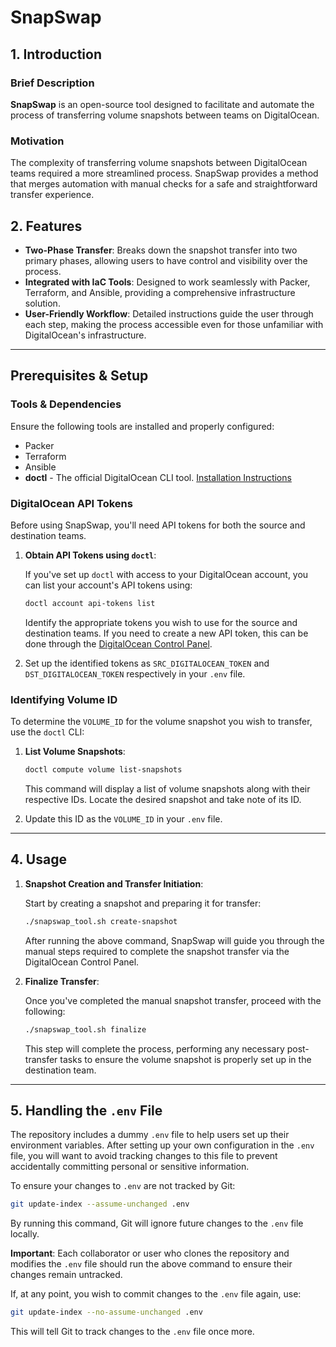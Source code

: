 # SnapSwap

## 1. Introduction

### Brief Description
**SnapSwap** is an open-source tool designed to facilitate and automate the process of transferring volume 
snapshots between teams on DigitalOcean.

### Motivation
The complexity of transferring volume snapshots between DigitalOcean teams required a more streamlined process. SnapSwap
provides a method that merges automation with manual checks for a safe and straightforward transfer experience.

## 2. Features

- **Two-Phase Transfer**: Breaks down the snapshot transfer into two primary phases, allowing users to have control and 
  visibility over the process.
- **Integrated with IaC Tools**: Designed to work seamlessly with Packer, Terraform, and Ansible, providing a comprehensive 
  infrastructure solution.
- **User-Friendly Workflow**: Detailed instructions guide the user through each step, making the process accessible even 
  for those unfamiliar with DigitalOcean's infrastructure.

---

## Prerequisites & Setup

### Tools & Dependencies
Ensure the following tools are installed and properly configured:
- Packer
- Terraform
- Ansible
- **doctl** - The official DigitalOcean CLI tool. [Installation Instructions](https://www.digitalocean.com/docs/apis-clis/doctl/how-to/install/)

### DigitalOcean API Tokens

Before using SnapSwap, you'll need API tokens for both the source and destination teams.

1. **Obtain API Tokens using `doctl`**:

   If you've set up `doctl` with access to your DigitalOcean account, you can list your account's API tokens using:

   ```bash
   doctl account api-tokens list
   ```

   Identify the appropriate tokens you wish to use for the source and destination teams. If you need to create a new API token, this can be done through the [DigitalOcean Control Panel](https://cloud.digitalocean.com/account/api/tokens).

2. Set up the identified tokens as `SRC_DIGITALOCEAN_TOKEN` and `DST_DIGITALOCEAN_TOKEN` respectively in your `.env` file.

### Identifying Volume ID

To determine the `VOLUME_ID` for the volume snapshot you wish to transfer, use the `doctl` CLI:

1. **List Volume Snapshots**:

   ```bash
   doctl compute volume list-snapshots
   ```

   This command will display a list of volume snapshots along with their respective IDs. Locate the desired snapshot and take note of its ID.

2. Update this ID as the `VOLUME_ID` in your `.env` file.

---
## 4. Usage

1. **Snapshot Creation and Transfer Initiation**:

   Start by creating a snapshot and preparing it for transfer:
   ```bash
   ./snapswap_tool.sh create-snapshot
   ```

   After running the above command, SnapSwap will guide you through the manual steps required to complete the snapshot 
   transfer via the DigitalOcean Control Panel.

2. **Finalize Transfer**:

   Once you've completed the manual snapshot transfer, proceed with the following:
   ```bash
   ./snapswap_tool.sh finalize
   ```

   This step will complete the process, performing any necessary post-transfer tasks to ensure the volume snapshot is properly 
   set up in the destination team.

---

## 5. Handling the `.env` File

The repository includes a dummy `.env` file to help users set up their environment variables. 
After setting up your own configuration in the `.env` file, you will want to avoid tracking changes to this file to 
prevent accidentally committing personal or sensitive information.

To ensure your changes to `.env` are not tracked by Git:

```bash
git update-index --assume-unchanged .env
```

By running this command, Git will ignore future changes to the `.env` file locally.

**Important**: Each collaborator or user who clones the repository and modifies the `.env` file should run the above 
command to ensure their changes remain untracked.

If, at any point, you wish to commit changes to the `.env` file again, use:

```bash
git update-index --no-assume-unchanged .env
```

This will tell Git to track changes to the `.env` file once more.




